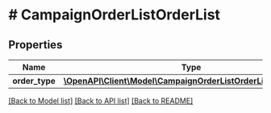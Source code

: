 # # CampaignOrderListOrderList

## Properties

Name | Type | Description | Notes
------------ | ------------- | ------------- | -------------
**order_type** | [**\OpenAPI\Client\Model\CampaignOrderListOrderListOrderType[]**](CampaignOrderListOrderListOrderType.md) |  | [optional]

[[Back to Model list]](../../README.md#models) [[Back to API list]](../../README.md#endpoints) [[Back to README]](../../README.md)
